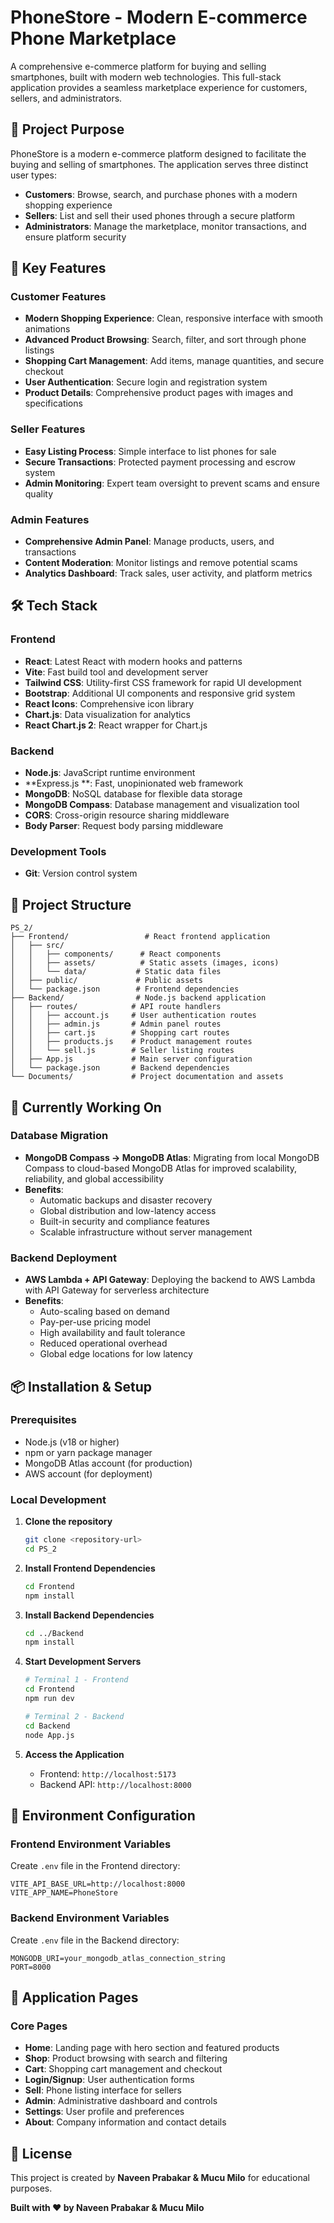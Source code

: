 # PhoneStore - Modern E-commerce Phone Marketplace

A comprehensive e-commerce platform for buying and selling smartphones, built with modern web technologies. This full-stack application provides a seamless marketplace experience for customers, sellers, and administrators.

## 🎯 Project Purpose

PhoneStore is a modern e-commerce platform designed to facilitate the buying and selling of smartphones. The application serves three distinct user types:

- **Customers**: Browse, search, and purchase phones with a modern shopping experience
- **Sellers**: List and sell their used phones through a secure platform
- **Administrators**: Manage the marketplace, monitor transactions, and ensure platform security

## 🚀 Key Features

### Customer Features
- **Modern Shopping Experience**: Clean, responsive interface with smooth animations
- **Advanced Product Browsing**: Search, filter, and sort through phone listings
- **Shopping Cart Management**: Add items, manage quantities, and secure checkout
- **User Authentication**: Secure login and registration system
- **Product Details**: Comprehensive product pages with images and specifications

### Seller Features
- **Easy Listing Process**: Simple interface to list phones for sale
- **Secure Transactions**: Protected payment processing and escrow system
- **Admin Monitoring**: Expert team oversight to prevent scams and ensure quality

### Admin Features
- **Comprehensive Admin Panel**: Manage products, users, and transactions
- **Content Moderation**: Monitor listings and remove potential scams
- **Analytics Dashboard**: Track sales, user activity, and platform metrics

## 🛠️ Tech Stack

### Frontend
- **React**: Latest React with modern hooks and patterns
- **Vite**: Fast build tool and development server
- **Tailwind CSS**: Utility-first CSS framework for rapid UI development
- **Bootstrap**: Additional UI components and responsive grid system
- **React Icons**: Comprehensive icon library
- **Chart.js**: Data visualization for analytics
- **React Chart.js 2**: React wrapper for Chart.js

### Backend
- **Node.js**: JavaScript runtime environment
- **Express.js **: Fast, unopinionated web framework
- **MongoDB**: NoSQL database for flexible data storage
- **MongoDB Compass**: Database management and visualization tool
- **CORS**: Cross-origin resource sharing middleware
- **Body Parser**: Request body parsing middleware

### Development Tools
- **Git**: Version control system

## 📁 Project Structure

```
PS_2/
├── Frontend/                 # React frontend application
│   ├── src/
│   │   ├── components/      # React components
│   │   ├── assets/          # Static assets (images, icons)
│   │   └── data/           # Static data files
│   ├── public/             # Public assets
│   └── package.json        # Frontend dependencies
├── Backend/                # Node.js backend application
│   ├── routes/            # API route handlers
│   │   ├── account.js     # User authentication routes
│   │   ├── admin.js       # Admin panel routes
│   │   ├── cart.js        # Shopping cart routes
│   │   ├── products.js    # Product management routes
│   │   └── sell.js        # Seller listing routes
│   ├── App.js             # Main server configuration
│   └── package.json       # Backend dependencies
└── Documents/             # Project documentation and assets
```

## 🚧 Currently Working On

### Database Migration
- **MongoDB Compass → MongoDB Atlas**: Migrating from local MongoDB Compass to cloud-based MongoDB Atlas for improved scalability, reliability, and global accessibility
- **Benefits**: 
  - Automatic backups and disaster recovery
  - Global distribution and low-latency access
  - Built-in security and compliance features
  - Scalable infrastructure without server management

### Backend Deployment
- **AWS Lambda + API Gateway**: Deploying the backend to AWS Lambda with API Gateway for serverless architecture
- **Benefits**:
  - Auto-scaling based on demand
  - Pay-per-use pricing model
  - High availability and fault tolerance
  - Reduced operational overhead
  - Global edge locations for low latency

## 📦 Installation & Setup

### Prerequisites
- Node.js (v18 or higher)
- npm or yarn package manager
- MongoDB Atlas account (for production)
- AWS account (for deployment)

### Local Development

1. **Clone the repository**
   ```bash
   git clone <repository-url>
   cd PS_2
   ```

2. **Install Frontend Dependencies**
   ```bash
   cd Frontend
   npm install
   ```

3. **Install Backend Dependencies**
   ```bash
   cd ../Backend
   npm install
   ```

4. **Start Development Servers**
   ```bash
   # Terminal 1 - Frontend
   cd Frontend
   npm run dev
   
   # Terminal 2 - Backend
   cd Backend
   node App.js
   ```

5. **Access the Application**
   - Frontend: `http://localhost:5173`
   - Backend API: `http://localhost:8000`

## 🔧 Environment Configuration

### Frontend Environment Variables
Create `.env` file in the Frontend directory:
```env
VITE_API_BASE_URL=http://localhost:8000
VITE_APP_NAME=PhoneStore
```

### Backend Environment Variables
Create `.env` file in the Backend directory:
```env
MONGODB_URI=your_mongodb_atlas_connection_string
PORT=8000
```

## 📱 Application Pages

### Core Pages
- **Home**: Landing page with hero section and featured products
- **Shop**: Product browsing with search and filtering
- **Cart**: Shopping cart management and checkout
- **Login/Signup**: User authentication forms
- **Sell**: Phone listing interface for sellers
- **Admin**: Administrative dashboard and controls
- **Settings**: User profile and preferences
- **About**: Company information and contact details


## 📄 License

This project is created by **Naveen Prabakar & Mucu Milo** for educational purposes.


**Built with ❤️ by Naveen Prabakar & Mucu Milo**
